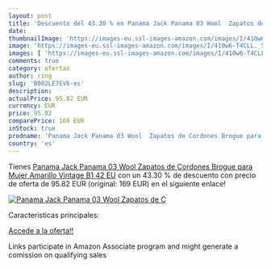 ```yaml
---
layout: post
title: 'Descuento del 43.30 % en Panama Jack Panama 03 Wool  Zapatos de C'
date: 
thumbnailImage: 'https://images-eu.ssl-images-amazon.com/images/I/410w6-T4CLL._SL200_.jpg'
image: 'https://images-eu.ssl-images-amazon.com/images/I/410w6-T4CLL._SL200_.jpg'
images: [ 'https://images-eu.ssl-images-amazon.com/images/I/410w6-T4CLL._SL200_.jpg' ]
comments: true
category: ofertas
author: ring
slug: 'B002LE7EV6-es'
description:
actualPrice: 95.82 EUR
currency: EUR
price: 95.82
comparePrice: 169 EUR
inStock: true
prodname: 'Panama Jack Panama 03 Wool  Zapatos de Cordones Brogue para Mujer  Amarillo  Vintage B1   42 EU'
country: 'es'
---
```


Tienes [Panama Jack Panama 03 Wool  Zapatos de Cordones Brogue para Mujer  Amarillo  Vintage B1   42 EU](https://www.amazon.es/dp/B002LE7EV6/?tag=tolees-21) con un 43.30 % de descuento con precio de oferta de 95.82 EUR (original: 169 EUR) en el siguiente enlace!

[![Panama Jack Panama 03 Wool  Zapatos de C](https://images-eu.ssl-images-amazon.com/images/I/410w6-T4CLL._SL200_.jpg)](https://www.amazon.es/dp/B002LE7EV6/?tag=tolees-21)

Características principales:


[Accede a la oferta!!](https://www.amazon.es/dp/B002LE7EV6/?tag=tolees-21)

Links participate in Amazon Associate program and might generate a comission on qualifying sales


